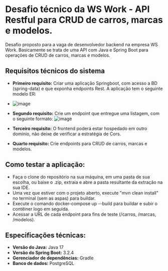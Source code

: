 # Desafio técnico da WS Work - API Restful para CRUD de carros, marcas e modelos.

Desafio proposto para a vaga de desenvolvedor backend na empresa WS Work. Basicamente se trata de uma API com Java e Spring Boot para operações de CRUD de carros, marcas e modelos.



## Requisitos técnicos do sistema

- **Primeiro requisito:** Criar uma aplicação Springboot, com
acesso a BD (spring-data) e que exponha endpoints Rest. A aplicação tem o seguinte modelo ER:
- ![image](https://github.com/josericardo0/wswork-api-cars/assets/92414548/bf84d552-2ac7-4b8e-815e-eecfdaf46f55)


- **Segundo requisito:** Crie um endpoint que entregue uma listagem, com o seguinte formato:
![image](https://github.com/josericardo0/wswork-api-cars/assets/92414548/f4cd82bf-7889-41a8-a042-5e05d901d39b)


- **Terceiro requisito:** O frontend poderá estar hospedado em outro domínio, não deixe de verificar a estratégia
de Cors.

- **Quarto requisito:** Crie endpoints para CRUD de carros, marcas e modelos.
## Como testar a aplicação:

- Faça o clone do repositório na sua máquina, em uma pasta de sua escolha, ou baixe o .zip, extraia e abre a pasta resultante da extração na sua IDE.
- Uma vez que estiver com o projeto aberto, execute "mvn clean install" no terminal (sem as aspas) para buildar.
- Execute o comando docker-compose up --build para buildar e subir o contêiner logo em seguida.
- Acessar a URL de cada endpoint para fins de teste (/carros, /marcas, /modelos).

  
## Especificações técnicas:

- **Versão do Java:** Java 17
- **Versão do Spring Boot:** 3.2.4
- **Gerenciador de dependências:** Gradle
- **Banco de dados:** PostgreSQL
